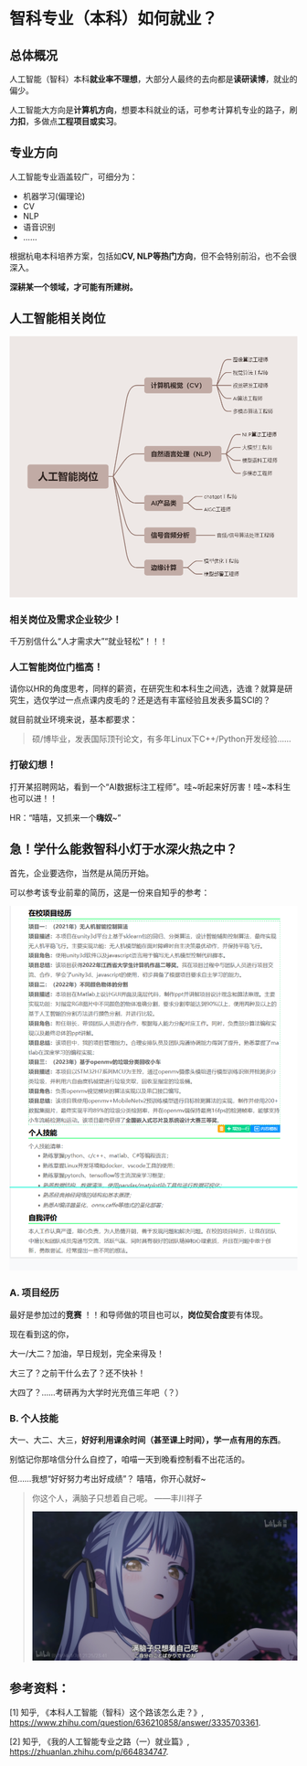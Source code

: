 # 智科专业（本科）如何就业？

## 总体概况

人工智能（智科）本科**就业率不理想**，大部分人最终的去向都是**读研读博**，就业的偏少。

人工智能大方向是**计算机方向**，想要本科就业的话，可参考计算机专业的路子，刷**力扣**，多做点**工程项目或实习**。

## 专业方向

人工智能专业涵盖较广，可细分为：

- 机器学习(偏理论)
- CV
- NLP
- 语音识别
- ……

根据杭电本科培养方案，包括如**CV, NLP等热门方向**，但不会特别前沿，也不会很深入。

**深耕某一个领域，才可能有所建树。**

## 人工智能相关岗位

![positions](img/positions.png)

### 相关岗位及需求企业较少！

千万别信什么“人才需求大”“就业轻松”！！！

### 人工智能岗位门槛高！

请你以HR的角度思考，同样的薪资，在研究生和本科生之间选，选谁？就算是研究生，选仅学过一点点课内皮毛的？还是选有丰富经验且发表多篇SCI的？

就目前就业环境来说，基本都要求：

> 硕/博毕业，发表国际顶刊论文，有多年Linux下C++/Python开发经验……

### 打破幻想！

打开某招聘网站，看到一个“AI数据标注工程师”。哇\~听起来好厉害！哇\~本科生也可以进！！

HR：“嘻嘻，又抓来一个**嗨奴**~”

## 急！学什么能救智科小灯于水深火热之中？

首先，企业要选你，当然是从简历开始。

可以参考该专业前辈的简历，这是一份来自知乎的参考：

![](img/bio.png)

### A. 项目经历

最好是参加过的**竞赛** ！！和导师做的项目也可以，**岗位契合度**要有体现。

现在看到这的你，

大一/大二？加油，早日规划，完全来得及！

大三了？之前干什么去了？还不快补！

大四了？……考研再为大学时光充值三年吧（？）

### B. 个人技能

大一、大二、大三，**好好利用课余时间（甚至课上时间），学一点有用的东西**。

别惦记你那啥信分什么自控了，咱喵一天到晚看控制看不出花活的。

但……我想“好好努力考出好成绩”？  嘻嘻，你开心就好~

> 你这个人，满脑子只想着自己呢。  ——丰川祥子
>
> ![](img/1.png)



## 参考资料：

[1] 知乎, 《本科人工智能（智科）这个路该怎么走？》, https://www.zhihu.com/question/636210858/answer/3335703361.

[2] 知乎, 《我的人工智能专业之路（一）就业篇》, https://zhuanlan.zhihu.com/p/664834747.
